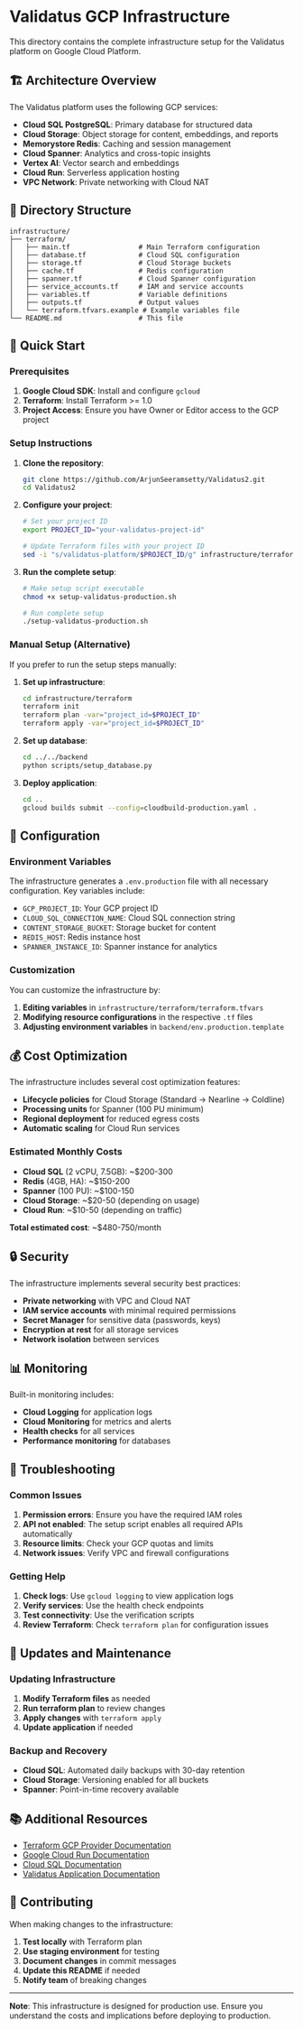 # Validatus GCP Infrastructure

This directory contains the complete infrastructure setup for the Validatus platform on Google Cloud Platform.

## 🏗️ Architecture Overview

The Validatus platform uses the following GCP services:

- **Cloud SQL PostgreSQL**: Primary database for structured data
- **Cloud Storage**: Object storage for content, embeddings, and reports
- **Memorystore Redis**: Caching and session management
- **Cloud Spanner**: Analytics and cross-topic insights
- **Vertex AI**: Vector search and embeddings
- **Cloud Run**: Serverless application hosting
- **VPC Network**: Private networking with Cloud NAT

## 📁 Directory Structure

```
infrastructure/
├── terraform/
│   ├── main.tf                 # Main Terraform configuration
│   ├── database.tf             # Cloud SQL configuration
│   ├── storage.tf              # Cloud Storage buckets
│   ├── cache.tf                # Redis configuration
│   ├── spanner.tf              # Cloud Spanner configuration
│   ├── service_accounts.tf     # IAM and service accounts
│   ├── variables.tf            # Variable definitions
│   ├── outputs.tf              # Output values
│   └── terraform.tfvars.example # Example variables file
└── README.md                   # This file
```

## 🚀 Quick Start

### Prerequisites

1. **Google Cloud SDK**: Install and configure `gcloud`
2. **Terraform**: Install Terraform >= 1.0
3. **Project Access**: Ensure you have Owner or Editor access to the GCP project

### Setup Instructions

1. **Clone the repository**:
   ```bash
   git clone https://github.com/ArjunSeeramsetty/Validatus2.git
   cd Validatus2
   ```

2. **Configure your project**:
   ```bash
   # Set your project ID
   export PROJECT_ID="your-validatus-project-id"
   
   # Update Terraform files with your project ID
   sed -i "s/validatus-platform/$PROJECT_ID/g" infrastructure/terraform/*.tf
   ```

3. **Run the complete setup**:
   ```bash
   # Make setup script executable
   chmod +x setup-validatus-production.sh
   
   # Run complete setup
   ./setup-validatus-production.sh
   ```

### Manual Setup (Alternative)

If you prefer to run the setup steps manually:

1. **Set up infrastructure**:
   ```bash
   cd infrastructure/terraform
   terraform init
   terraform plan -var="project_id=$PROJECT_ID"
   terraform apply -var="project_id=$PROJECT_ID"
   ```

2. **Set up database**:
   ```bash
   cd ../../backend
   python scripts/setup_database.py
   ```

3. **Deploy application**:
   ```bash
   cd ..
   gcloud builds submit --config=cloudbuild-production.yaml .
   ```

## 🔧 Configuration

### Environment Variables

The infrastructure generates a `.env.production` file with all necessary configuration. Key variables include:

- `GCP_PROJECT_ID`: Your GCP project ID
- `CLOUD_SQL_CONNECTION_NAME`: Cloud SQL connection string
- `CONTENT_STORAGE_BUCKET`: Storage bucket for content
- `REDIS_HOST`: Redis instance host
- `SPANNER_INSTANCE_ID`: Spanner instance for analytics

### Customization

You can customize the infrastructure by:

1. **Editing variables** in `infrastructure/terraform/terraform.tfvars`
2. **Modifying resource configurations** in the respective `.tf` files
3. **Adjusting environment variables** in `backend/env.production.template`

## 💰 Cost Optimization

The infrastructure includes several cost optimization features:

- **Lifecycle policies** for Cloud Storage (Standard → Nearline → Coldline)
- **Processing units** for Spanner (100 PU minimum)
- **Regional deployment** for reduced egress costs
- **Automatic scaling** for Cloud Run services

### Estimated Monthly Costs

- **Cloud SQL** (2 vCPU, 7.5GB): ~$200-300
- **Redis** (4GB, HA): ~$150-200
- **Spanner** (100 PU): ~$100-150
- **Cloud Storage**: ~$20-50 (depending on usage)
- **Cloud Run**: ~$10-50 (depending on traffic)

**Total estimated cost**: ~$480-750/month

## 🔒 Security

The infrastructure implements several security best practices:

- **Private networking** with VPC and Cloud NAT
- **IAM service accounts** with minimal required permissions
- **Secret Manager** for sensitive data (passwords, keys)
- **Encryption at rest** for all storage services
- **Network isolation** between services

## 📊 Monitoring

Built-in monitoring includes:

- **Cloud Logging** for application logs
- **Cloud Monitoring** for metrics and alerts
- **Health checks** for all services
- **Performance monitoring** for databases

## 🚨 Troubleshooting

### Common Issues

1. **Permission errors**: Ensure you have the required IAM roles
2. **API not enabled**: The setup script enables all required APIs automatically
3. **Resource limits**: Check your GCP quotas and limits
4. **Network issues**: Verify VPC and firewall configurations

### Getting Help

1. **Check logs**: Use `gcloud logging` to view application logs
2. **Verify services**: Use the health check endpoints
3. **Test connectivity**: Use the verification scripts
4. **Review Terraform**: Check `terraform plan` for configuration issues

## 🔄 Updates and Maintenance

### Updating Infrastructure

1. **Modify Terraform files** as needed
2. **Run terraform plan** to review changes
3. **Apply changes** with `terraform apply`
4. **Update application** if needed

### Backup and Recovery

- **Cloud SQL**: Automated daily backups with 30-day retention
- **Cloud Storage**: Versioning enabled for all buckets
- **Spanner**: Point-in-time recovery available

## 📚 Additional Resources

- [Terraform GCP Provider Documentation](https://registry.terraform.io/providers/hashicorp/google/latest/docs)
- [Google Cloud Run Documentation](https://cloud.google.com/run/docs)
- [Cloud SQL Documentation](https://cloud.google.com/sql/docs)
- [Validatus Application Documentation](../README.md)

## 🤝 Contributing

When making changes to the infrastructure:

1. **Test locally** with Terraform plan
2. **Use staging environment** for testing
3. **Document changes** in commit messages
4. **Update this README** if needed
5. **Notify team** of breaking changes

---

**Note**: This infrastructure is designed for production use. Ensure you understand the costs and implications before deploying to production.
